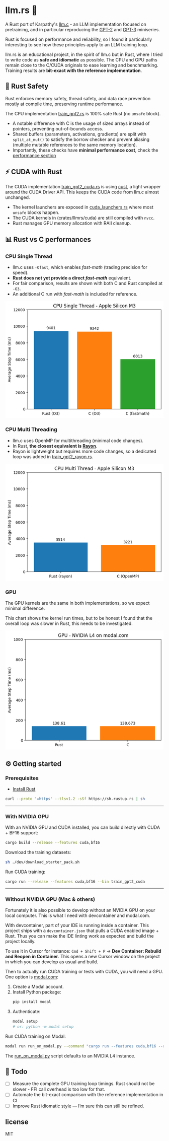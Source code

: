 # llm.rs 🦀

A Rust port of Karpathy's [llm.c](https://github.com/karpathy/llm.c) - an LLM implementation focused on pretraining, and in particular reproducing the [GPT-2](https://github.com/openai/gpt-2) and [GPT-3](https://arxiv.org/abs/2005.14165) miniseries.

Rust is focused on performance and reliability, so I found it particularly interesting to see how these principles apply to an LLM training loop.

llm.rs is an educational project, in the spirit of llm.c but in Rust, where I tried to write code as **safe and idiomatic** as possible. The CPU and GPU paths remain close to the C/CUDA originals to ease learning and benchmarking. Training results are **bit-exact with the reference implementation**.

##  🔐 Rust Safety 

Rust enforces memory safety, thread safety, and data race prevention mostly at compile time, preserving runtime performance.

The CPU implementation [train_gpt2.rs](crates/llmrs/src/bin/train_gpt2.rs) is 100% safe Rust (no `unsafe` block).
 - A notable difference with C is the usage of sized arrays instead of pointers, preventing out-of-bounds access.
 - Shared buffers (parameters, activations, gradients) are split with `split_at_mut()` to satisfy the borrow checker and prevent aliasing (multiple mutable references to the same memory location).
  - Importantly, these checks have **minimal performance cost**, check the [performance section](#rust-vs-c-performances)

## ⚡️ CUDA with Rust

The CUDA implementation [train_gpt2_cuda.rs](crates/llmrs/src/bin/train_gpt2_cuda.rs) is using [cust](https://docs.rs/cust/latest/cust/), a light wrapper around the CUDA Driver API. This keeps the CUDA code from llm.c almost unchanged.

 - The kernel launchers are exposed in [cuda_launchers.rs](crates/llmrs/src/cuda_launchers.rs) where most `unsafe` blocks happen.
 - The CUDA kernels in (crates/llmrs/cuda) are still compiled with `nvcc`.
 - Rust manages GPU memory allocation with RAII cleanup.

## 📊 Rust vs C performances

### CPU Single Thread

- llm.c uses `-Ofast`, which enables *fast-math* (trading precision for speed).  
- **Rust does not yet provide a direct *fast-math*** equivalent.  
- For fair comparison, results are shown with both C and Rust compiled at `-O3`.  
- An additional C run with *fast-math* is included for reference.  

![](doc/cpu_training_time.png "CPU training time")


### CPU Multi Threading

- llm.c uses OpenMP for multithreading (minimal code changes).  
- In Rust, **the closest equivalent is [Rayon](https://docs.rs/rayon/latest/rayon/)**.
- Rayon is lightweight but requires more code changes, so a dedicated loop was added in [train_gpt2_rayon.rs](crates/llmrs/src/bin/train_gpt2_rayon.rs).

![](doc/cpu_training_multithread.png "CPU training multi thread")

### GPU

The GPU kernels are the same in both implementations, so we expect minimal difference.

This chart shows the kernel run times, but to be honest I found that the overall loop was slower in Rust, this needs to be investigated.

![](doc/gpu_training_time.png "GPU")

## ⚙️ Getting started


### Prerequisites

- [Install Rust](https://www.rust-lang.org/tools/install)

```bash
curl --proto '=https' --tlsv1.2 -sSf https://sh.rustup.rs | sh
```

---

### With NVIDIA GPU

With an NVIDIA GPU and CUDA installed, you can build directly with CUDA + BF16 support:

```bash
cargo build --release --features cuda,bf16
```

Download the training datasets:

```bash
sh ./dev/download_starter_pack.sh
```

Run CUDA training:

```bash
cargo run --release --features cuda,bf16 --bin train_gpt2_cuda
```

---

### Without NVIDIA GPU (Mac & others)

Fortunately it is also possible to develop without an NVIDIA GPU on your local computer. This is what I need with devcontainer and modal.com.

With devcontainer, part of your IDE is running inside a container. This project ships with a `devcontainer.json` that pulls a CUDA enabled image + Rust. Thus you can make the IDE linting work as expected and build the project locally.

To use it in Cursor for instance:
`Cmd + Shift + P` → **Dev Container: Rebuild and Reopen in Container**.
This opens a new Cursor window on the project in which you can develop as usual and build.

Then to actually run CUDA training or tests with CUDA, you will need a GPU. One option is [modal.com](https://modal.com/docs/guide#getting-started):

1. Create a Modal account.  
2. Install Python package:  
   ```bash
   pip install modal
   ```  
3. Authenticate:  
   ```bash
   modal setup
   # or: python -m modal setup
   ```

Run CUDA training on Modal:

```bash
modal run run_on_modal.py --command "cargo run --features cuda,bf16 --release --bin train_gpt2_cuda"
```

The [run_on_modal.py](run_on_modal.py) script defaults to an NVIDIA L4 instance.

## 📝 Todo

- [ ] Measure the complete GPU training loop timings. Rust should not be slower - FFI call overhead is too low for that.
- [ ] Automate the bit-exact comparison with the reference implementation in CI
- [ ] Improve Rust idiomatic style — I’m sure this can still be refined.

## license

MIT
